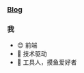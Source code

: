 <!--
**liujilongObject/liujilongObject** is a ✨ _special_ ✨ repository because its `README.md` (this file) appears on your GitHub profile.

Here are some ideas to get you started:

- 🔭 I’m currently working on ...
- 🌱 I’m currently learning ...
- 👯 I’m looking to collaborate on ...
- 🤔 I’m looking for help with ...
- 💬 Ask me about ...
- 📫 How to reach me: ...
- 😄 Pronouns: ...
- ⚡ Fun fact: ...
-->
### [Blog](https://liujilongobject.github.io/)

### 我

- 😊 前端
- 🚀 技术驱动
- 👀 工具人，摸鱼爱好者
